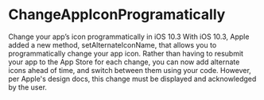 # ChangeAppIconProgramatically
Change your app’s icon programmatically in iOS 10.3
With iOS 10.3, Apple added a new method, setAlternateIconName, that allows you to programmatically change your app icon. Rather than having to resubmit your app to the App Store for each change, you can now add alternate icons ahead of time, and switch between them using your code. However, per Apple's design docs, this change must be displayed and acknowledged by the user.
